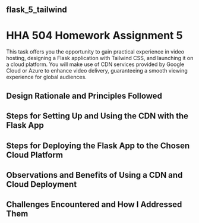 ## flask_5_tailwind
# HHA 504 Homework Assignment 5

This task offers you the opportunity to gain practical experience in video hosting, designing a Flask application with Tailwind CSS, and launching it on a cloud platform. You will make use of CDN services provided by Google Cloud or Azure to enhance video delivery, guaranteeing a smooth viewing experience for global audiences.

## Design Rationale and Principles Followed

## Steps for Setting Up and Using the CDN with the Flask App

## Steps for Deploying the Flask App to the Chosen Cloud Platform

## Observations and Benefits of Using a CDN and Cloud Deployment

## Challenges Encountered and How I Addressed Them